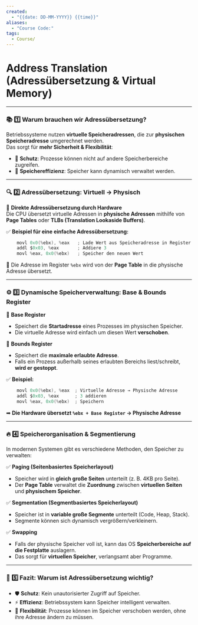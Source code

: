 ```yaml
---
created:
  - "{{date: DD-MM-YYYY}} {{time}}"
aliases:
  - "Course Code:"
tags:
  - Course/
---
```

# **Address Translation (Adressübersetzung & Virtual Memory)**

---

### 📚 **1️⃣ Warum brauchen wir Adressübersetzung?**

Betriebssysteme nutzen **virtuelle Speicheradressen**, die zur **physischen Speicheradresse** umgerechnet werden.  
Das sorgt für **mehr Sicherheit & Flexibilität**:

- 🔹 **Schutz**: Prozesse können nicht auf andere Speicherbereiche zugreifen.
- 🔹 **Speichereffizienz**: Speicher kann dynamisch verwaltet werden.

---

### 🔍 **2️⃣ Adressübersetzung: Virtuell → Physisch**

📌 **Direkte Adressübersetzung durch Hardware**  
Die CPU übersetzt virtuelle Adressen in **physische Adressen** mithilfe von **Page Tables** oder **TLBs (Translation Lookaside Buffers)**.

✅ **Beispiel für eine einfache Adressübersetzung:**

```c
	movl 0x0(%ebx), %eax   ; Lade Wert aus Speicheradresse in Register
	addl $0x03, %eax       ; Addiere 3
	movl %eax, 0x0(%ebx)   ; Speicher den neuen Wert
```

🔹 Die Adresse im Register `%ebx` wird von der **Page Table** in die physische Adresse übersetzt.

---

### ⚙️ **3️⃣ Dynamische Speicherverwaltung: Base & Bounds Register**

📌 **Base Register**

- Speichert die **Startadresse** eines Prozesses im physischen Speicher.
- Die virtuelle Adresse wird einfach um diesen Wert **verschoben**.

📌 **Bounds Register**

- Speichert die **maximale erlaubte Adresse**.
- Falls ein Prozess außerhalb seines erlaubten Bereichs liest/schreibt, **wird er gestoppt**.

✅ **Beispiel:**

```c
	movl 0x0(%ebx), %eax  ; Virtuelle Adresse → Physische Adresse
	addl $0x03, %eax      ; 3 addieren
	movl %eax, 0x0(%ebx)  ; Speichern
```

➡ **Die Hardware übersetzt `%ebx + Base Register` → Physische Adresse**

---

### 🔥 **4️⃣ Speicherorganisation & Segmentierung**

In modernen Systemen gibt es verschiedene Methoden, den Speicher zu verwalten:

✅ **Paging (Seitenbasiertes Speicherlayout)**

- Speicher wird in **gleich große Seiten** unterteilt (z. B. 4KB pro Seite).
- Der **Page Table** verwaltet die **Zuordnung** zwischen **virtuellen Seiten** und **physischem Speicher**.

✅ **Segmentation (Segmentbasiertes Speicherlayout)**

- Speicher ist in **variable große Segmente** unterteilt (Code, Heap, Stack).
- Segmente können sich dynamisch vergrößern/verkleinern.

✅ **Swapping**

- Falls der physische Speicher voll ist, kann das OS **Speicherbereiche auf die Festplatte** auslagern.
- Das sorgt für **virtuellen Speicher**, verlangsamt aber Programme.

---

### 🚀 **5️⃣ Fazit: Warum ist Adressübersetzung wichtig?**

- 🛡️ **Schutz**: Kein unautorisierter Zugriff auf Speicher.
- ⚡ **Effizienz**: Betriebssystem kann Speicher intelligent verwalten.
- 🔄 **Flexibilität**: Prozesse können im Speicher verschoben werden, ohne ihre Adresse ändern zu müssen.